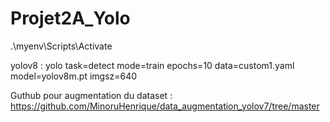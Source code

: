 # Projet2A_Yolo

.\myenv\Scripts\Activate

yolov8 :
yolo task=detect mode=train epochs=10 data=custom1.yaml model=yolov8m.pt imgsz=640

Guthub pour augmentation du dataset :
https://github.com/MinoruHenrique/data_augmentation_yolov7/tree/master

